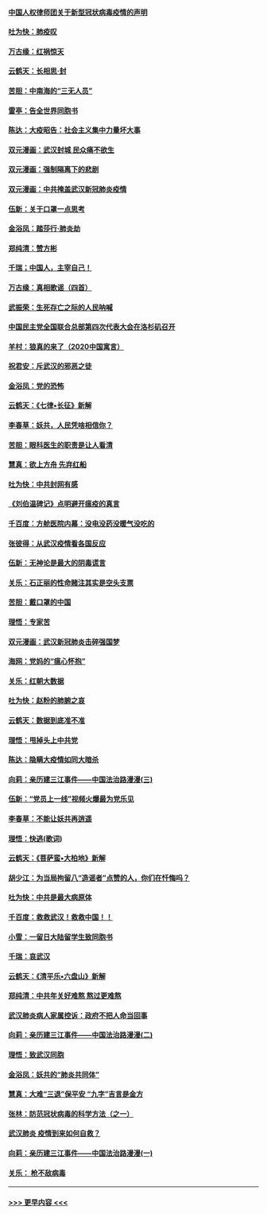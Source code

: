 #### [中国人权律师团关于新型冠状病毒疫情的声明](../pages/nsc993/n11864249.md?t=02130511) 
#### [吐为快：肺疫叹](../pages/nsc993/n11864027.md?t=02130511) 
#### [万古缘：红祸惊天](../pages/nsc993/n11864079.md?t=02130511) 
#### [云鹤天：长相思‧封](../pages/nsc993/n11864006.md?t=02130511) 
#### [苦胆：中南海的“三无人员”](../pages/nsc993/n11862997.md?t=02130511) 
#### [雷亭：告全世界同胞书](../pages/nsc993/n11862572.md?t=02130511) 
#### [陈达：大疫昭告：社会主义集中力量坏大事](../pages/nsc993/n11859419.md?t=02130511) 
#### [双元漫画：武汉封城 民众痛不欲生](../pages/nsc993/n11859287.md?t=02130511) 
#### [双元漫画：强制隔离下的悲剧](../pages/nsc993/n11859244.md?t=02130511) 
#### [双元漫画：中共掩盖武汉新冠肺炎疫情](../pages/nsc993/n11858249.md?t=02130511) 
#### [伍新：关于口罩一点思考](../pages/nsc993/n11859195.md?t=02130511) 
#### [金浴凤：踏莎行‧肺炎劫](../pages/nsc993/n11858227.md?t=02130511) 
#### [郑纯清：赞方彬](../pages/nsc993/n11856803.md?t=02130511) 
#### [千瑞；中国人，主宰自己！](../pages/nsc993/n11856793.md?t=02130511) 
#### [万古缘：真相歌谣（四首）](../pages/nsc993/n11856263.md?t=02130511) 
#### [武振荣：生死存亡之际的人民呐喊](../pages/nsc993/n11856256.md?t=02130511) 
#### [中国民主党全国联合总部第四次代表大会在洛杉矶召开](../pages/nsc993/n11856344.md?t=02130511) 
#### [羊村：狼真的来了（2020中国寓言）](../pages/nsc993/n11856229.md?t=02130511) 
#### [祝君安：斥武汉的邪恶之徒](../pages/nsc993/n11855861.md?t=02130511) 
#### [金浴凤：党的恐怖](../pages/nsc993/n11855849.md?t=02130511) 
#### [云鹤天：《七律▪长征》新解](../pages/nsc993/n11855479.md?t=02130511) 
#### [李春草：妖共，人民凭啥相信你？](../pages/nsc993/n11855196.md?t=02130511) 
#### [苦胆：眼科医生的职责是让人看清](../pages/nsc993/n11853840.md?t=02130511) 
#### [慧真：欲上方舟 先弃红船](../pages/nsc993/n11853483.md?t=02130511) 
#### [吐为快：中共封网有感](../pages/nsc993/n11852575.md?t=02130511) 
#### [《刘伯温碑记》点明避开瘟疫的真言](../pages/nsc993/n11852128.md?t=02130511) 
#### [千百度：方舱医院内幕：没电没药没暖气没吃的](../pages/nsc993/n11850211.md?t=02130511) 
#### [张彼得：从武汉疫情看各国反应](../pages/nsc993/n11850102.md?t=02130511) 
#### [伍新：无神论是最大的阴毒谎言](../pages/nsc993/n11846129.md?t=02130511) 
#### [关乐：石正丽的性命赌注其实是空头支票](../pages/nsc993/n11846109.md?t=02130511) 
#### [苦胆：戴口罩的中国](../pages/nsc993/n11845576.md?t=02130511) 
#### [理悟：专家苦](../pages/nsc993/n11845564.md?t=02130511) 
#### [双元漫画：武汉新冠肺炎击碎强国梦](../pages/nsc993/n11843320.md?t=02130511) 
#### [海网：党妈的“瘟心怀抱”](../pages/nsc993/n11840740.md?t=02130511) 
#### [关乐：红朝大数据](../pages/nsc993/n11840675.md?t=02130511) 
#### [吐为快：赵粉的肺腑之哀](../pages/nsc993/n11840618.md?t=02130511) 
#### [云鹤天：数据到底准不准](../pages/nsc993/n11840325.md?t=02130511) 
#### [理悟：甩掉头上中共党](../pages/nsc993/n11838826.md?t=02130511) 
#### [陈达：隐瞒大疫情如同大暗杀](../pages/nsc993/n11838771.md?t=02130511) 
#### [向莉：亲历建三江事件——中国法治路漫漫(三)](../pages/nsc993/n11831825.md?t=02130511) 
#### [伍新：“党员上一线”视频火爆最为党乐见](../pages/nsc993/n11838200.md?t=02130511) 
#### [李春草：不能让妖共再逍遥](../pages/nsc993/n11838102.md?t=02130511) 
#### [理悟：快逃(歌词)](../pages/nsc993/n11838083.md?t=02130511) 
#### [云鹤天：《菩萨蛮▪大柏地》新解](../pages/nsc993/n11838059.md?t=02130511) 
#### [胡少江：为当局拘留八“造谣者”点赞的人，你们在忏悔吗？](../pages/nsc993/n11836801.md?t=02130511) 
#### [吐为快：中共是最大病原体](../pages/nsc993/n11836748.md?t=02130511) 
#### [千百度：救救武汉！救救中国！！](../pages/nsc993/n11836145.md?t=02130511) 
#### [小雪：一留日大陆留学生致同胞书](../pages/nsc993/n11834624.md?t=02130511) 
#### [千瑞：哀武汉](../pages/nsc993/n11833647.md?t=02130511) 
#### [云鹤天：《清平乐▪六盘山》新解](../pages/nsc993/n11833611.md?t=02130511) 
#### [郑纯清：中共年关好难熬 熬过更难熬](../pages/nsc993/n11833489.md?t=02130511) 
#### [武汉肺炎病人家属控诉：政府不把人命当回事](../pages/nsc993/n11833205.md?t=02130511) 
#### [向莉：亲历建三江事件——中国法治路漫漫(二)](../pages/nsc993/n11829102.md?t=02130511) 
#### [理悟：致武汉同胞](../pages/nsc993/n11831522.md?t=02130511) 
#### [金浴凤：妖共的“肺炎共同体”](../pages/nsc993/n11829448.md?t=02130511) 
#### [慧真：大难“三退”保平安 “九字”吉言是金方](../pages/nsc993/n11829501.md?t=02130511) 
#### [张林：防范冠状病毒的科学方法（之一）](../pages/nsc993/n11828618.md?t=02130511) 
#### [武汉肺炎 疫情到来如何自救？](../pages/nsc993/n11827632.md?t=02130511) 
#### [向莉：亲历建三江事件——中国法治路漫漫(一)](../pages/nsc993/n11827190.md?t=02130511) 
#### [关乐： 枪不敌病毒](../pages/nsc993/n11826746.md?t=02130511) 

----
#### [ >>> 更早内容 <<< ](../indexes/nsc993-earlier.md)
